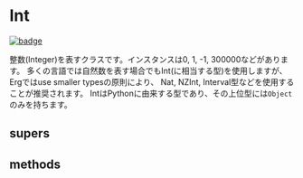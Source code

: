 # Int

[![badge](https://img.shields.io/endpoint.svg?url=https%3A%2F%2Fgezf7g7pd5.execute-api.ap-northeast-1.amazonaws.com%2Fdefault%2Fsource_up_to_date%3Fowner%3Derg-lang%26repos%3Derg%26ref%3Dmain%26path%3Ddoc/EN/API/types/classes/Int.md%26commit_hash%3Dd15cbbf7b33df0f78a575cff9679d84c36ea3ab1)](https://gezf7g7pd5.execute-api.ap-northeast-1.amazonaws.com/default/source_up_to_date?owner=erg-lang&repos=erg&ref=main&path=doc/EN/API/types/classes/Int.md&commit_hash=d15cbbf7b33df0f78a575cff9679d84c36ea3ab1)

整数(Integer)を表すクラスです。インスタンスは0, 1, -1, 300000などがあります。
多くの言語では自然数を表す場合でもInt(に相当する型)を使用しますが、Ergではuse smaller typesの原則により、
Nat, NZInt, Interval型などを使用することが推奨されます。
IntはPythonに由来する型であり、その上位型には`Object`のみを持ちます。

## supers

## methods
